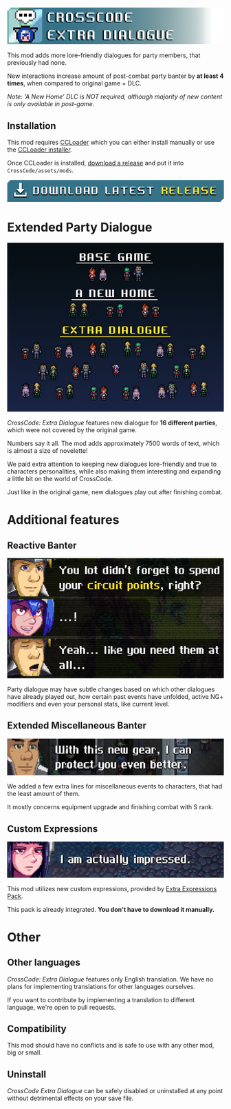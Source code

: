 ![CrossCode Extra Dialogue Banner](docs/images/title.png)

This mod adds more lore-friendly dialogues for party members, that previously had none. 

New interactions increase amount of post-combat party banter by **at least 4 times**, when compared to original game + DLC.

*Note: 'A New Home' DLC is NOT required, although majority of new content is only available in post-game.*

## Installation
This mod requires [CCLoader](https://github.com/CCDirectLink/CCLoader) which you can either install manually or use the [CCLoader installer](https://github.com/CCDirectLink/ccloader-installer).

Once CCLoader is installed, [download a release](https://github.com/Paradragon/cc-extra-dialogue/releases) and put it into `CrossCode/assets/mods`.

[![Download latest release](docs/images/download_release.png)](https://github.com/Paradragon/cc-extra-dialogue/releases)


# Extended Party Dialogue
![Extended party dialogue](docs/images/party_dialogue.png)

*CrossCode: Extra Dialogue* features new dialogue for **16 different parties**, which were not covered by the original game. 

Numbers say it all. The mod adds approximately 7500 words of text, which is almost a size of novelette!

We paid extra attention to keeping new dialogues lore-friendly and true to characters personalities, while also making them interesting and expanding a little bit on the world of CrossCode.

Just like in the original game, new dialogues play out after finishing combat.

# Additional features
## Reactive Banter
![Reactive banter](docs/images/reactive_banter.png)

Party dialogue may have subtle changes based on which other dialogues have already played out, how certain past events have unfolded, active NG+ modifiers and even your personal stats, like current level.

## Extended Miscellaneous Banter
![Miscellaneous banter](docs/images/miscellaneous.png)

We added a few extra lines for miscellaneous events to characters, that had the least amount of them.

It mostly concerns equipment upgrade and finishing combat with S rank.

## Custom Expressions
![Extra expressions](docs/images/extra_expressions.png)

This mod utilizes new custom expressions, provided by [Extra Expressions Pack](https://github.com/Paradragon/cc-extra-expressions-pack/). 

This pack is already integrated. **You don't have to download it manually.** 

# Other
## Other languages
*CrossCode: Extra Dialogue* features only English translation. We have no plans for implementing translations for other languages ourselves.

If you want to contribute by implementing a translation to different language, we're open to pull requests.

## Compatibility
This mod should have no conflicts and is safe to use with any other mod, big or small.

## Uninstall
*CrossCode Extra Dialogue* can be safely disabled or uninstalled at any point without detrimental effects on your save file.
